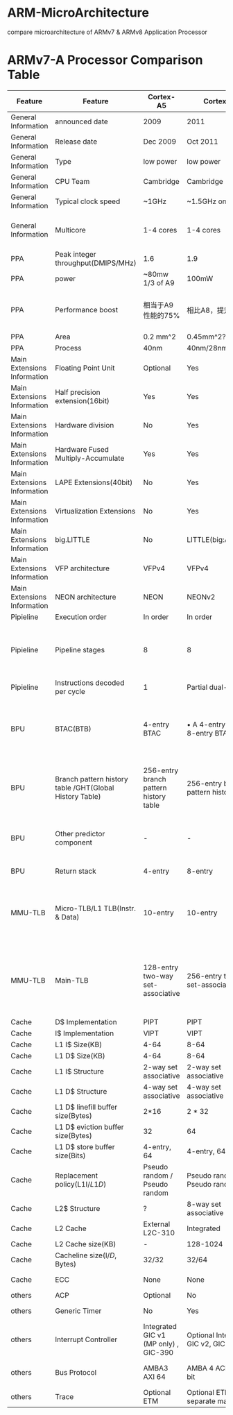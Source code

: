# ARM-MicroArchitecture
compare microarchitecture of ARMv7 &amp; ARMv8 Application Processor

# ARMv7-A Processor Comparison Table


| Feature                      | Feature                                                      | Cortex-A5                               | Cortex-A7                                | Cortex-A8                                                    | Cortex-A9                                                    | Cortex-A15                                                   | Cortex-A17                                                   |
| ---------------------------- | ------------------------------------------------------------ | --------------------------------------- | ---------------------------------------- | ------------------------------------------------------------ | ------------------------------------------------------------ | ------------------------------------------------------------ | ------------------------------------------------------------ |
| General Information          | announced  date                                              | 2009                                    | 2011                                     | 2005                                                         | 2007                                                         | 2010                                                         | 2014                                                         |
| General  Information         | Release  date                                                | Dec  2009                               | Oct  2011                                | July  2006                                                   | March  2008                                                  | April  2011                                                  | June  2013                                                   |
| General  Information         | Type                                                         | low power                               | low power                                | main stream                                                  | main stream                                                  | High  Performance                                            | main stream                                                  |
| General  Information         | CPU Team                                                     | Cambridge                               | Cambridge                                | Austin                                                       | Sophia-Antipolis                                             | Austin                                                       | Sophia-Antipolis                                             |
| General  Information         | Typical  clock speed                                         | ~1GHz                                   | ~1.5GHz  on 28nm                         | ~1GHz  on 65nm                                               | ~2GHz  on 40nm                                               | ~2.5GHz  on 28nm                                             | 2.5GHz+  on 28nm                                             |
| General  Information         | Multicore                                                    | 1-4  cores                              | 1-4  cores                               | 1  core                                                      | 1-4  cores (Single core version also available?)             | 1-4  cores (Single core version also available?)             | 1-4  cores                                                   |
| PPA                          | Peak  integer throughput(DMIPS/MHz)                          | 1.6                                     | 1.9                                      | 2                                                            | 2.5                                                          | 3.5                                                          | 3.2?                                                         |
| PPA                          | power                                                        | ~80mw  1/3 of A9                        | 100mW                                    | <=300mW                                                      | <  250 mW@1Ghz                                               | 500  mw?                                                     | 200mW                                                        |
| PPA                          | Performance  boost                                           | 相当于A9性能的75%                       | 相比A8，提升2倍                          | base                                                         | 相对于A8，单核提升50%                                        | 相比A9，单核提升40%                                          | 相比A9，单核提升60%，相比A12提升40%                          |
| PPA                          | Area                                                         | 0.2 mm^2                                | 0.45mm^2?                                | 3mm^2?                                                       | <=1.5  mm2^2?                                                | 3mm^2                                                        | 1.93  mm^2                                                   |
| PPA                          | Process                                                      | 40nm                                    | 40nm/28nm                                | 65nm/45nm                                                    | 40nm                                                         | 32/28nm                                                      | 28nm                                                         |
| Main  Extensions Information | Floating  Point Unit                                         | Optional                                | Yes                                      | Yes                                                          | Optional                                                     | Optional                                                     | Optional                                                     |
| Main  Extensions Information | Half  precision extension(16bit)                             | Yes                                     | Yes                                      | No                                                           | Yes                                                          | Yes                                                          | Yes                                                          |
| Main  Extensions Information | Hardware  division                                           | No                                      | Yes                                      | No                                                           | No                                                           | Yes                                                          | Yes                                                          |
| Main  Extensions Information | Hardware  Fused Multiply-Accumulate                          | Yes                                     | Yes                                      | No                                                           | No                                                           | Yes                                                          | Yes                                                          |
| Main  Extensions Information | LAPE  Extensions(40bit)                                      | No                                      | Yes                                      | No                                                           | No                                                           | Yes                                                          | Yes                                                          |
| Main  Extensions Information | Virtualization  Extensions                                   | No                                      | Yes                                      | No                                                           | No                                                           | Yes                                                          | Yes                                                          |
| Main  Extensions Information | big.LITTLE                                                   | No                                      | LITTLE(big:A15/A17)                      | No                                                           | No                                                           | Big(little:  A7)                                             | Big(little:  A7)                                             |
| Main  Extensions Information | VFP  architecture                                            | VFPv4                                   | VFPv4                                    | VFPv3                                                        | VFPv3                                                        | VFPv4                                                        | VFPv4                                                        |
| Main  Extensions Information | NEON  architecture                                           | NEON                                    | NEONv2                                   | NEON                                                         | NEON                                                         | NEONv2                                                       | NEONv2                                                       |
| Pipieline                    | Execution  order                                             | In  order                               | In  order                                | In  order                                                    | Out  of order                                                | Out  of order                                                | Out  of order                                                |
| Pipieline                    | Pipeline  stages                                             | 8                                       | 8                                        | 13-stage  (main integer pipeline)     10-stage (NEON media pipeline) | 9-12  stages                                                 | 15+                                                          | 11+                                                          |
| Pipieline                    | Instructions  decoded per cycle                              | 1                                       | Partial  dual-issue                      | 2  (Superscalar)                                             | 2  (Superscalar)                                             | 3  (Superscalar)                                             | 2  (Superscalar)                                             |
| BPU                          | BTAC(BTB)                                                    | 4-entry  BTAC                           | •  A 4-entry BTIC.     • A 8-entry BTAC. | 512-entry  2-way set associative BTB                         | a  2-way BTAC, implemented in RAMs 512-4096 entry            | 2-level  dynamic predictor with BTB     (256-entry, micro BTB 64-entry?) | 2K  or 4K entries BTAC                                       |
| BPU                          | Branch  pattern history table     /GHT(Global History Table) | 256-entry  branch pattern history table | 256-entry  branch pattern history table  | 512-entry  2-way set associative GHB                         | 1024,  2048, 4096, 8192 or 16384 2-bit GHB                   | 2-level  global history-based direction predictor            | two-level  GHB(size?)                                        |
| BPU                          | Other  predictor component                                   | -                                       | -                                        | -                                                            | -                                                            | •  Static branch predictor     • Indirect predictor          | •  Static branch predictor                                   |
| BPU                          | Return stack                                                 | 4-entry                                 | 8-entry                                  | 8-entry                                                      | 8-entry                                                      | 48-entry                                                     | 48-entry(Nested)                                             |
| MMU-TLB                      | Micro-TLB/L1  TLB(Instr. & Data)                             | 10-entry                                | 10-entry                                 | 32-entry                                                     | 32-entry                                                     | 32-entry  fully-associative                                  | dTLB:  32-entry, full-associative     iTLB: 32/64/48-entry, full-associative |
| MMU-TLB                      | Main-TLB                                                     | 128-entry  two-way set-associative      | 256-entry  two-way set-associative       | ?                                                            | •fully-associative,  lockable array of four elements     •2-way associative,64-512 entry | 512-entry  4-way set-associative                             | 1024  entry 4-way set-associative                            |
| Cache                        | D$  Implementation                                           | PIPT                                    | PIPT                                     | PIPT                                                         | PIPT                                                         | PIPT                                                         | PIPT                                                         |
| Cache                        | I$  Implementation                                           | VIPT                                    | VIPT                                     | VIPT                                                         | VIPT                                                         | PIPT                                                         | VIPT                                                         |
| Cache                        | L1  I$ Size(KB)                                              | 4-64                                    | 8-64                                     | 16/32                                                        | 16-64                                                        | 32                                                           | 32/64                                                        |
| Cache                        | L1  D$ Size(KB)                                              | 4-64                                    | 8-64                                     | 16/32                                                        | 16-64                                                        | 32                                                           | 32                                                           |
| Cache                        | L1  I$ Structure                                             | 2-way  set associative                  | 2-way  set associative                   | 4-way  set associative                                       | 4-way  set associative                                       | 2-way  set associative                                       | 4-way  set associative                                       |
| Cache                        | L1  D$ Structure                                             | 4-way  set associative                  | 4-way  set associative                   | 4-way  set associative                                       | 4-way  set associative                                       | 2-way  set associative                                       | 4-way  set associative                                       |
| Cache                        | L1  D$ linefill buffer size(Bytes)                           | 2*16                                    | 2  * 32                                  | ?                                                            | 2  * 32                                                      | ?                                                            | 64                                                           |
| Cache                        | L1  D$ eviction buffer size(Bytes)                           | 32                                      | 64                                       | ?                                                            | 32                                                           | ?                                                            | 64                                                           |
| Cache                        | L1  D$ store buffer size(Bits)                               | 4-entry,  64                            | 4-entry,  64                             | ?                                                            | 4-entry,  64                                                 | ?                                                            | 8-entry,  64                                                 |
| Cache                        | Replacement  policy(L1I$/L1D$)                               | Pseudo  random / Pseudo random          | Pseudo  random / Pseudo random           | Pseudo  random / Pseudo random                               | pseudo  round-robin or pseudo random / pseudo random         | LRU  / LRU                                                   | Pseudo  random /Pseudo random                                |
| Cache                        | L2$  Structure                                               | ?                                       | 8-way  set associative                   | 8-way  set associative                                       | ?                                                            | 16-way  set associative                                      | 16-way  set associative                                      |
| Cache                        | L2  Cache                                                    | External  L2C-310                       | Integrated                               | Integrated                                                   | External  L2C-310                                            | Integrated                                                   | Integrated                                                   |
| Cache                        | L2  Cache size(KB)                                           | -                                       | 128-1024                                 | 0-1024                                                       | -                                                            | 512-4096                                                     | 256-8092                                                     |
| Cache                        | Cacheline  size(I$/D$, Bytes)                                | 32/32                                   | 32/64                                    | 64/64                                                        | 32/32                                                        | 64/64                                                        | 64                                                           |
| Cache                        | ECC                                                          | None                                    | None                                     | L2  ECC                                                      | None                                                         | Optional  for L1 and L2                                      | L1  None, L2 ECC                                             |
| others                       | ACP                                                          | Optional                                | No                                       | No                                                           | Optional                                                     | Optional                                                     | Optional                                                     |
| others                       | Generic  Timer                                               | No                                      | Yes                                      | No                                                           | Private  & Global Timer                                      | Yes                                                          | Yes                                                          |
| others                       | Interrupt  Controller                                        | Integrated  GIC v1 (MP only) , GIC-390  | Optional  Integrated GIC v2, GIC-400     | Not  include                                                 | Integrated  GIC v1 (MP only) , GIC-390                       | Optional  Integrated GIC v2, GIC-400                         | Optional  Integrated GIC v2                                  |
| others                       | Bus  Protocol                                                | AMBA3  AXI 64                           | AMBA  4 ACE 128-bit                      | AMBA3  AXI 64 or 128-bit                                     | AMBA3  AXI 2*64                                              | ACE  or CHI, 128-bit                                         | ACE,  128-bit                                                |
| others                       | Trace                                                        | Optional  ETM                           | Optional  ETM separate macrocell         | Integrated  ETM                                              | Integrated  PTM                                              | Integrated  PTM                                              | Integrated  PTM                                              |


